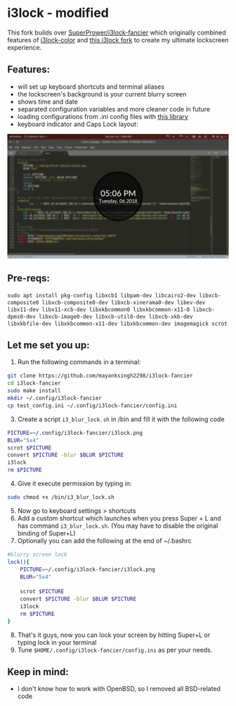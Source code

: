 # i3lock - modified

This fork builds over [SuperPrower/i3lock-fancier](https://github.com/SuperPrower/i3lock-fancier) which originally combined features of [i3lock-color](https://github.com/chrjguill/i3lock-color)
and [this i3lock fork](https://github.com/cac03/i3lock/commits/master) to
create my ultimate lockscreen experience.


## Features:
* will set up keyboard shortcuts and terminal aliases
* the lockscreen's background is your current blurry screen
* shows time and date
* separated configuration variables and more cleaner code in future
* loading configurations from .ini config files with [this library](https://github.com/rxi/ini)
* keyboard indicator and Caps Lock layout:

![Feature showcase](https://github.com/mayanksingh2298/i3lock-fancier/blob/master/screenshot.png)

## Pre-reqs: 
```
sudo apt install pkg-config libxcb1 libpam-dev libcairo2-dev libxcb-composite0 libxcb-composite0-dev libxcb-xinerama0-dev libev-dev libx11-dev libx11-xcb-dev libxkbcommon0 libxkbcommon-x11-0 libxcb-dpms0-dev libxcb-image0-dev libxcb-util0-dev libxcb-xkb-dev libxkbfile-dev libxkbcommon-x11-dev libxkbcommon-dev imagemagick scrot
```
## Let me set you up:
1. Run the following commands in a terminal:
```bash
git clone https://github.com/mayanksingh2298/i3lock-fancier
cd i3lock-fancier
sudo make install
mkdir ~/.config/i3lock-fancier
cp test_config.ini ~/.config/i3lock-fancier/config.ini
```
3. Create a script `i3_blur_lock.sh` in /bin and fill it with the following code
```bash
PICTURE=~/.config/i3lock-fancier/i3lock.png
BLUR="5x4"
scrot $PICTURE
convert $PICTURE -blur $BLUR $PICTURE
i3lock
rm $PICTURE
```
4. Give it execute permission by typing in:
```bash
sudo chmod +x /bin/i3_blur_lock.sh
```
5. Now go to keyboard settings > shortcuts
6. Add a custom shortcut which launches when you press Super + L and has command `i3_blur_lock.sh`. (You may have to disable the original binding of Super+L)
7. Optionally you can add the following at the end of ~/.bashrc
```bash
#blurry screen lock
lock(){
	PICTURE=~/.config/i3lock-fancier/i3lock.png
	BLUR="5x4"

	scrot $PICTURE
	convert $PICTURE -blur $BLUR $PICTURE
	i3lock
	rm $PICTURE	
}
```
8. That's it guys, now you can lock your screen by hitting Super+L or typing lock in your terminal
9. Tune `$HOME/.config/i3lock-fancier/config.ini` as per your needs.

## Keep in mind:
* I don't know how to work with OpenBSD, so I removed all BSD-related code


